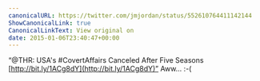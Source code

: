 ```yaml
---
canonicalURL: https://twitter.com/jmjordan/status/552610764411142144
ShowCanonicalLink: true
CanonicalLinkText: View original on
date: 2015-01-06T23:40:47+00:00
---
```

“@THR: USA's #CovertAffairs Canceled After Five Seasons [http://bit.ly/1ACg8dY](http://bit.ly/1ACg8dY)” Aww… :-(